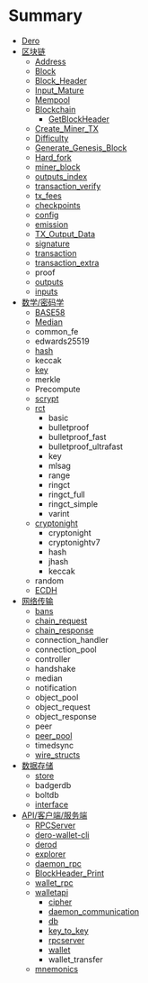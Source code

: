 # Summary

* [Dero](README.md)
* [区块链](chapter1.md)
  * [Address](apike-hu-duan/address.md)
  * [Block](chapter1/block.md)
  * [Block\_Header](chapter1/blockheader.md)
  * [Input\_Mature](chapter1/inputmature.md)
  * [Mempool](chapter1/mempool.md)
  * [Blockchain](chapter1/blockchain.md)
    * [GetBlockHeader](chapter1/blockchain/getblockheader.md)
  * [Create\_Miner\_TX](chapter1/createminer-tx.md)
  * [Difficulty](apike-hu-duan/difficulty.md)
  * [Generate\_Genesis\_Block](chapter1/generategenesis-block.md)
  * [Hard\_fork](chapter1/hardfork.md)
  * [miner\_block](apike-hu-duan/minerblock.md)
  * [outputs\_index](chapter1/outputsindex.md)
  * [transaction\_verify](apike-hu-duan/transactionverify.md)
  * [tx\_fees](apike-hu-duan/txfees.md)
  * [checkpoints](apike-hu-duan/checkpoints.md)
  * [config](chapter1/config.md)
  * [emission](chapter1/emission.md)
  * [TX\_Output\_Data](apike-hu-duan/txoutput-data.md)
  * [signature](apike-hu-duan/signature.md)
  * [transaction](apike-hu-duan/transaction.md)
  * [transaction\_extra](chapter1/transactionextra.md)
  * proof
  * [outputs](apike-hu-duan/outputs.md)
  * [inputs](apike-hu-duan/inputs.md)
* [数学/密码学](shu-5b66-mi-ma-xue.md)
  * [BASE58](shu-5b66-mi-ma-xue/base58.md)
  * [Median](shu-5b66-mi-ma-xue/median.md)
  * common\_fe
  * edwards25519
  * [hash](shu-5b66-mi-ma-xue/hash.md)
  * keccak
  * [key](shu-5b66-mi-ma-xue/key.md)
  * merkle
  * Precompute
  * [scrypt](shu-5b66-mi-ma-xue/scrypt.md)
  * [rct](shu-5b66-mi-ma-xue/rct.md)
    * basic
    * bulletproof
    * bulletproof\_fast
    * bulletproof\_ultrafast
    * key
    * mlsag
    * range
    * ringct
    * ringct\_full
    * ringct\_simple
    * varint
  * [cryptonight](shu-5b66-mi-ma-xue/cryptonight.md)
    * cryptonight
    * cryptonightv7
    * hash
    * jhash
    * keccak
  * random
  * [ECDH](shu-5b66-mi-ma-xue/ecdh.md)
* [网络传输](wang-luo-chuan-shu.md)
  * [bans](wang-luo-chuan-shu/bans.md)
  * [chain\_request](wang-luo-chuan-shu/chainrequest.md)
  * [chain\_response](wang-luo-chuan-shu/chainresponse.md)
  * connection\_handler
  * connection\_pool
  * controller
  * handshake
  * median
  * notification
  * object\_pool
  * object\_request
  * object\_response
  * peer
  * [peer\_pool](wang-luo-chuan-shu/peerpool.md)
  * timedsync
  * [wire\_structs](wang-luo-chuan-shu/wirestructs.md)
* [数据存储](shu-ju-cun-chu.md)
  * [store](shu-ju-cun-chu/store.md)
  * badgerdb
  * boltdb
  * [interface](shu-ju-cun-chu/interface.md)
* [API/客户端/服务端](apike-hu-duan.md)
  * [RPCServer](apike-hu-duan/rpcserver.md)
  * [dero-wallet-cli](apike-hu-duan/dero-wallet-cli.md)
  * [derod](apike-hu-duan/derod.md)
  * [explorer](apike-hu-duan/explorer.md)
  * [daemon\_rpc](apike-hu-duan/daemonrpc.md)
  * [BlockHeader\_Print](apike-hu-duan/blockheaderprint.md)
  * [wallet\_rpc](apike-hu-duan/walletrpc.md)
  * [walletapi](apike-hu-duan/walletapi.md)
    * [cipher](apike-hu-duan/walletapi/cipher.md)
    * [daemon\_communication](apike-hu-duan/walletapi/daemoncommunication.md)
    * [db](apike-hu-duan/walletapi/db.md)
    * [key\_to\_key](apike-hu-duan/walletapi/keyto-key.md)
    * [rpcserver](apike-hu-duan/walletapi/rpcserver.md)
    * [wallet](apike-hu-duan/walletapi/wallet.md)
    * wallet\_transfer
  * [mnemonics](apike-hu-duan/mnemonics.md)

